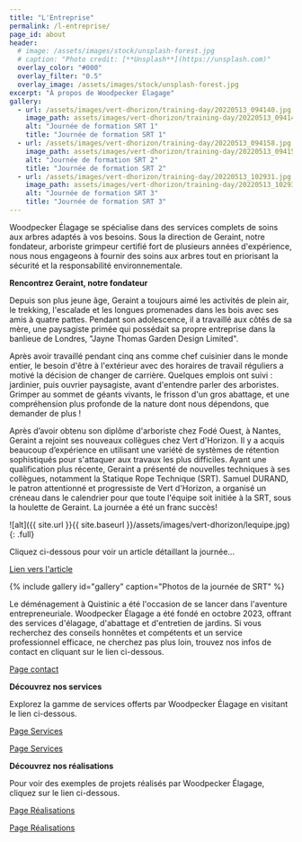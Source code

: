 ```yaml
---
title: "L'Entreprise"
permalink: /l-entreprise/
page_id: about
header:
  # image: /assets/images/stock/unsplash-forest.jpg
  # caption: "Photo credit: [**Unsplash**](https://unsplash.com)"
  overlay_color: "#000"
  overlay_filter: "0.5"
  overlay_image: /assets/images/stock/unsplash-forest.jpg
excerpt: "À propos de Woodpecker Élagage"
gallery:
  - url: /assets/images/vert-dhorizon/training-day/20220513_094140.jpg
    image_path: assets/images/vert-dhorizon/training-day/20220513_094140.jpg
    alt: "Journée de formation SRT 1"
    title: "Journée de formation SRT 1"
  - url: /assets/images/vert-dhorizon/training-day/20220513_094158.jpg
    image_path: assets/images/vert-dhorizon/training-day/20220513_094158.jpg
    alt: "Journée de formation SRT 2"
    title: "Journée de formation SRT 2"
  - url: /assets/images/vert-dhorizon/training-day/20220513_102931.jpg
    image_path: assets/images/vert-dhorizon/training-day/20220513_102931.jpg
    alt: "Journée de formation SRT 3"
    title: "Journée de formation SRT 3"
---
```


Woodpecker Élagage se spécialise dans des services complets de soins aux arbres adaptés à vos besoins. Sous la direction de Geraint, notre fondateur, arboriste grimpeur certifié fort de plusieurs années d'expérience, nous nous engageons à fournir des soins aux arbres tout en priorisant la sécurité et la responsabilité environnementale.

**Rencontrez Geraint, notre fondateur** 

Depuis son plus jeune âge, Geraint a toujours aimé les activités de plein air, le trekking, l'escalade et les longues promenades dans les bois avec ses amis à quatre pattes. Pendant son adolescence, il a travaillé aux côtés de sa mère, une paysagiste primée qui possédait sa propre entreprise dans la banlieue de Londres, "Jayne Thomas Garden Design Limited". 

Après avoir travaillé pendant cinq ans comme chef cuisinier dans le monde entier, le besoin d'être à l'extérieur avec des horaires de travail réguliers a motivé la décision de changer de carrière. Quelques emplois ont suivi : jardinier, puis ouvrier paysagiste, avant d'entendre parler des arboristes. Grimper au sommet de géants vivants, le frisson d'un gros abattage, et une compréhension plus profonde de la nature dont nous dépendons, que demander de plus !

Après d’avoir obtenu son diplôme d'arboriste chez Fodé Ouest, à Nantes, Geraint a rejoint ses nouveaux collègues chez Vert d'Horizon. Il y a acquis beaucoup d’expérience en utilisant une variété de systèmes de rétention sophistiqués pour s'attaquer aux travaux les plus difficiles. Ayant une qualification plus récente, Geraint a présenté de nouvelles techniques à ses collègues, notamment la Statique Rope Technique (SRT). Samuel DURAND, le patron attentionné et progressiste de Vert d'Horizon, a organisé un créneau dans le calendrier pour que toute l'équipe soit initiée à la SRT, sous la houlette de Geraint. La journée a été un franc succès!  

<!-- Image that fills page content container by adding the .full class with: -->
![alt]({{ site.url }}{{ site.baseurl }}/assets/images/vert-dhorizon/lequipe.jpg){: .full}

Cliquez ci-dessous pour voir un article détaillant la journée... 

<!-- [Lien vers l'article](https://vertdhorizon.fr/gazette/formation-srt) -->
<p><a href="https://vertdhorizon.fr/gazette/formation-srt" class="btn btn--primary">Lien vers l'article</a></p>

{% include gallery id="gallery" caption="Photos de la journée de SRT" %}

Le déménagement à Quistinic a été l'occasion de se lancer dans l'aventure entrepreneuriale. Woodpecker Élagage a été fondé en octobre 2023, offrant des services d'élagage, d'abattage et d'entretien de jardins. Si vous recherchez des conseils honnêtes et compétents et un service professionnel efficace, ne cherchez pas plus loin, trouvez nos infos de contact en cliquant sur le lien ci-dessous. 

<!-- [Page contact](/https://gct-wdpkr.github.io/contact/) -->
<p><a href="https://gct-wdpkr.github.io/contact/" class="btn btn--primary">Page contact</a></p>

**Découvrez nos services**

Explorez la gamme de services offerts par Woodpecker Élagage en visitant le lien ci-dessous.

[Page Services](/https://gct-wdpkr.github.io/services/)
<p><a href="https://gct-wdpkr.github.io/services/" class="btn btn--primary">Page Services</a></p>

**Découvrez nos réalisations**

Pour voir des exemples de projets réalisés par Woodpecker Élagage, cliquez sur le lien ci-dessous.

[Page Réalisations](/https://gct-wdpkr.github.io/realisations/)
<p><a href="https://gct-wdpkr.github.io/realisations/" class="btn btn--primary">Page Réalisations</a></p>
